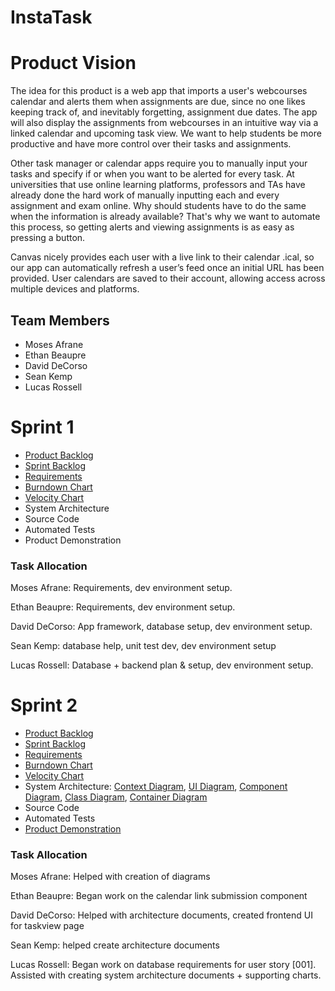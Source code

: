 # InstaTask

# Product Vision
The idea for this product is a web app that imports a user's webcourses calendar and alerts them when assignments are due, since no one likes keeping track of, and inevitably forgetting, assignment due dates. The app will also display the assignments from webcourses in an intuitive way via a linked calendar and upcoming task view. We want to help students be more productive and have more control over their tasks and assignments.

Other task manager or calendar apps require you to manually input your tasks and specify if or when you want to be alerted for every task. At universities that use online learning platforms, professors and TAs have already done the hard work of manually inputting each and every assignment and exam online. Why should students have to do the same when the information is already available? That's why we want to automate this process, so getting alerts and viewing assignments is as easy as pressing a button.

Canvas nicely provides each user with a live link to their calendar .ical, so our app can automatically refresh a user’s feed once an initial URL has been provided. User calendars are saved to their account, allowing access across multiple devices and platforms.

## Team Members
- Moses Afrane
- Ethan Beaupre
- David DeCorso
- Sean Kemp
- Lucas Rossell

# Sprint 1
- [Product Backlog](https://trello.com/b/4OQlQMk6/instatask)
- [Sprint Backlog](https://trello.com/b/4OQlQMk6/instatask)
- [Requirements](https://trello.com/b/4OQlQMk6/instatask)
- [Burndown Chart](https://cdn.discordapp.com/attachments/800004461979893785/807780638987649054/unknown.png)
- [Velocity Chart](https://cdn.discordapp.com/attachments/800004461979893785/807792326474858496/unknown.png)
- System Architecture
- Source Code
- Automated Tests
- Product Demonstration

### Task Allocation
Moses Afrane: Requirements, dev environment setup.

Ethan Beaupre: Requirements, dev environment setup.

David DeCorso: App framework, database setup, dev environment setup.

Sean Kemp: database help, unit test dev, dev environment setup

Lucas Rossell: Database + backend plan & setup, dev environment setup.


# Sprint 2
- [Product Backlog](https://trello.com/b/4OQlQMk6/instatask)
- [Sprint Backlog](https://trello.com/b/4OQlQMk6/instatask)
- [Requirements](https://trello.com/b/4OQlQMk6/instatask)
- [Burndown Chart](https://cdn.discordapp.com/attachments/800004461979893785/810651299771187230/unknown.png)
- [Velocity Chart](https://cdn.discordapp.com/attachments/800004461979893785/810651328865894410/unknown.png)
- System Architecture: [Context Diagram](https://cdn.discordapp.com/attachments/800004461979893785/810259108728012800/Context_diagram.jpg), [UI Diagram](https://media.discordapp.net/attachments/800004461979893785/810257479006814208/UI_Diagram.jpg?width=791&height=683), [Component Diagram](https://cdn.discordapp.com/attachments/800004461979893785/810688208216129536/UML_Component_Diagram_1.jpg), [Class Diagram](https://cdn.discordapp.com/attachments/800004461979893785/810680260303388702/InstaTask_class_diagram_2.png), [Container Diagram](https://media.discordapp.net/attachments/800004461979893785/810688334879522816/Container_Diagram.png?width=729&height=683)
- Source Code
- Automated Tests
- [Product Demonstration](https://www.youtube.com/watch?v=GIDPLIaiHyg)

### Task Allocation
Moses Afrane: Helped with creation of diagrams

Ethan Beaupre: Began work on the calendar link submission component

David DeCorso: Helped with architecture documents, created frontend UI for taskview page

Sean Kemp: helped create architecture documents

Lucas Rossell: Began work on database requirements for user story [001]. Assisted with creating system architecture documents + supporting charts.
